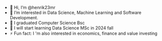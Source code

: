 - 👋 Hi, I’m @henrik23mr
- 👀 I’m interested in Data Science, Machine Learning and Software Development.
- 🌱 I graduated Computer Science Bsc
- 🌱 I will start learning Data Science MSc in 2024 fall
- ⚡ Fun fact: I 'm also interested in economics, finance and value investing

<!---
henrik23mr/henrik23mr is a ✨ special ✨ repository because its `README.md` (this file) appears on your GitHub profile.
You can click the Preview link to take a look at your changes.
--->
